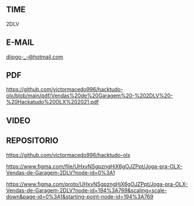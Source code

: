 
## TIME
2DLV

## E-MAIL
diiogo-_-@hotmail.com

## PDF
https://github.com/victormacedo996/hacktudo-olx/blob/main/pdf/Vendas%20de%20Garagem%20-%202DLV%20-%20Hackatudo%20OLX%202021.pdf

## VIDEO

## REPOSITORIO 
https://github.com/victormacedo996/hacktudo-olx

https://www.figma.com/file/UHxvNSgpzngHiX6gOJZPpt/Joga-pra-OLX-Vendas-de-Garagem-2DLV?node-id=0%3A1          

https://www.figma.com/proto/UHxvNSgpzngHiX6gOJZPpt/Joga-pra-OLX-Vendas-de-Garagem-2DLV?node-id=194%3A769&scaling=scale-down&page-id=0%3A1&starting-point-node-id=194%3A769
